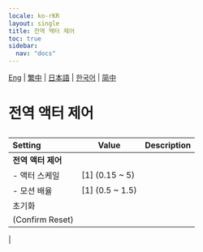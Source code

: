 ```yaml
---
locale: ko-rKR
layout: single
title: 전역 액터 제어
toc: true
sidebar:
  nav: "docs"
---
```

[Eng](/dancexr/menu/2025.4/actors/global_actor_control.md) | [繁中](/tw/dancexr/menu/2025.4/actors/global_actor_control.md) | [日本語](/jp/dancexr/menu/2025.4/actors/global_actor_control.md) | [한국어](/kr/dancexr/menu/2025.4/actors/global_actor_control.md) | [简中](/zh/dancexr/menu/2025.4/actors/global_actor_control.md)
# 전역 액터 제어
## 
| Setting | Value | Description |
| :--- | --- | :--- |
|**전역 액터 제어** | | 
|- 액터 스케일| [1] (0.15 ~ 5) | 
|- 모션 배율| [1] (0.5 ~ 1.5) | 
| 초기화 || 
| (Confirm Reset) || 
|
